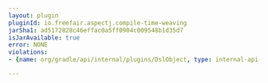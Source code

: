 ```yaml
---
layout: plugin
pluginId: io.freefair.aspectj.compile-time-weaving
jarSha1: ad5172828c46effac0a5ff0904c009548b1d35d7
isJarAvailable: true
error: NONE
violations:
- {name: org/gradle/api/internal/plugins/DslObject, type: internal-api-usage}

---
```

